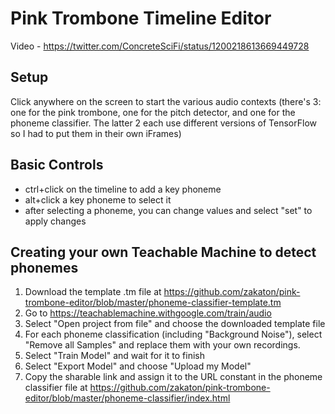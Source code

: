 # Pink Trombone Timeline Editor
Video - https://twitter.com/ConcreteSciFi/status/1200218613669449728
 
## Setup
Click anywhere on the screen to start the various audio contexts (there's 3: one for the pink trombone, one for the pitch detector, and one for the phoneme classifier. The latter 2 each use different versions of TensorFlow so I had to put them in their own iFrames)
 
## Basic Controls
- ctrl+click on the timeline to add a key phoneme
- alt+click a key phoneme to select it
- after selecting a phoneme, you can change values and select "set" to apply changes

## Creating your own Teachable Machine to detect phonemes
1. Download the template .tm file at https://github.com/zakaton/pink-trombone-editor/blob/master/phoneme-classifier-template.tm
2. Go to https://teachablemachine.withgoogle.com/train/audio
3. Select "Open project from file" and choose the downloaded template file
4. For each phoneme classification (including "Background Noise"), select "Remove all Samples" and replace them with your own recordings.
5. Select "Train Model" and wait for it to finish
6. Select "Export Model" and choose "Upload my Model"
7. Copy the sharable link and assign it to the URL constant in the phoneme classifier file at https://github.com/zakaton/pink-trombone-editor/blob/master/phoneme-classifier/index.html
